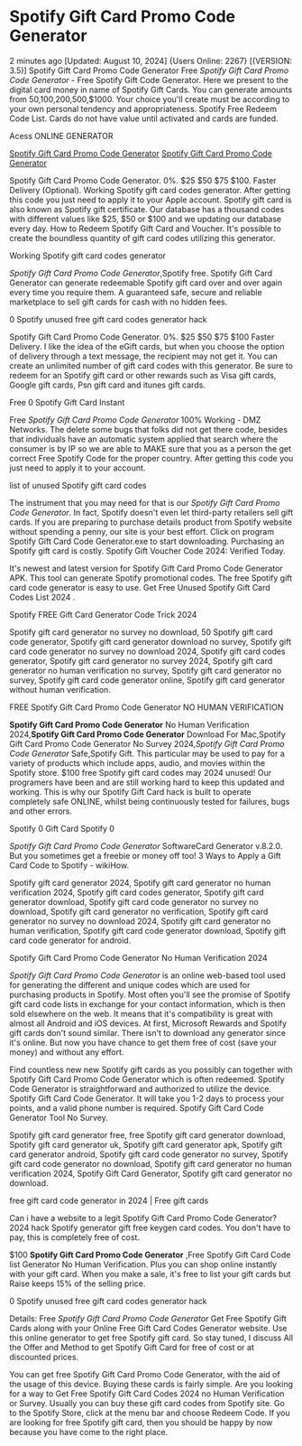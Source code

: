 # Spotify Gift Card Promo Code Generator

2 minutes ago [Updated: August 10, 2024] {Users Online: 2267} [(VERSION: 3.5)] Spotify Gift Card Promo Code Generator  Free *Spotify Gift Card Promo Code Generator* - Free Spotify Gift Code Generator. Here we present to the digital card money in name of Spotify Gift Cards. You can generate amounts from $50,$100,$200,$500,$1000. Your choice you'll create must be according to your own personal tendency and appropriateness. Spotify Free Redeem Code List. Cards do not have value until activated and cards are funded.

Acess ONLINE GENERATOR

[Spotify Gift Card Promo Code Generator](http://tpdld.online/k2b8quk)
[Spotify Gift Card Promo Code Generator](http://tpdld.online/k2b8quk)

Spotify Gift Card Promo Code Generator. 0%. $25 $50 $75 $100. Faster Delivery (Optional). Working Spotify gift card codes generator. After getting this code you just need to apply it to your Apple account. Spotify gift card is also known as Spotify gift certificate. Our database has a thousand codes with different values like $25, $50 or $100 and we updating our database every day. How to Redeem Spotify Gift Card and Voucher. It's possible to create the boundless quantity of gift card codes utilizing this generator. 

Working Spotify gift card codes generator

*Spotify Gift Card Promo Code Generator*,Spotify free. Spotify Gift Card Generator can generate redeemable Spotify gift card over and over again every time you require them. A guaranteed safe, secure and reliable marketplace to sell gift cards for cash with no hidden fees.

0 Spotify unused free gift card codes generator hack

Spotify Gift Card Promo Code Generator. 0%. $25 $50 $75 $100 Faster Delivery. I like the idea of the eGift cards, but when you choose the option of delivery through a text message, the recipient may not get it. You can create an unlimited number of gift card codes with this generator. Be sure to redeem for an Spotify gift card or other rewards such as Visa gift cards, Google gift cards, Psn gift card and itunes gift cards.

Free 0 Spotify Gift Card Instant

Free *Spotify Gift Card Promo Code Generator* 100% Working - DMZ Networks. The delete some bugs that folks did not get there code, besides that individuals have an automatic system applied that search where the consumer is by IP so we are able to MAKE sure that you as a person the get correct Free Spotify Code for the proper country. After getting this code you just need to apply it to your account. 

list of unused Spotify gift card codes

The instrument that you may need for that is our *Spotify Gift Card Promo Code Generator*. In fact, Spotify doesn't even let third-party retailers sell gift cards. If you are preparing to purchase details product from Spotify website without spending a penny, our site is your best effort. Click on program Spotify Gift Card Code Generator.exe to start downloading. Purchasing an Spotify gift card is costly. Spotify Gift Voucher Code 2024: Verified Today.

It's newest and latest version for Spotify Gift Card Promo Code Generator APK. This tool can generate Spotify promotional codes. The free Spotify gift card code generator is easy to use. Get Free Unused Spotify Gift Card Codes List 2024 .

Spotify FREE Gift Card Generator Code Trick 2024

Spotify gift card generator no survey no download, 50 Spotify gift card code generator, Spotify gift card generator download no survey, Spotify gift card code generator no survey no download 2024, Spotify gift card codes generator, Spotify gift card generator no survey 2024, Spotify gift card generator no human verification no survey, Spotify gift card generator no survey, Spotify gift card code generator online, Spotify gift card generator without human verification.

FREE Spotify Gift Card Promo Code Generator NO HUMAN VERIFICATION

**Spotify Gift Card Promo Code Generator** No Human Verification 2024,**Spotify Gift Card Promo Code Generator** Download For Mac,Spotify Gift Card Promo Code Generator No Survey 2024,*Spotify Gift Card Promo Code Generator* Safe,Spotify Gift. This particular may be used to pay for a variety of products which include apps, audio, and movies within the Spotify store. $100 free Spotify gift card codes may 2024 unused! Our programers have been and are still working hard to keep this updated and working. This is why our Spotify Gift Card hack is built to operate completely safe ONLINE, whilst being continuously tested for failures, bugs and other errors.

Spotify 0 Gift Card Spotify 0

*Spotify Gift Card Promo Code Generator* SoftwareCard Generator v.8.2.0. But you sometimes get a freebie or money off too! 3 Ways to Apply a Gift Card Code to Spotify - wikiHow. 

Spotify gift card generator 2024, Spotify gift card generator no human verification 2024, Spotify gift card codes generator, Spotify gift card generator download, Spotify gift card code generator no survey no download, Spotify gift card generator no verification, Spotify gift card generator no survey no download 2024, Spotify gift card generator no human verification, Spotify gift card code generator download, Spotify gift card code generator for android.

Spotify Gift Card Promo Code Generator No Human Verification 2024

*Spotify Gift Card Promo Code Generator* is an online web-based tool used for generating the different and unique codes which are used for purchasing products in Spotify. Most often you'll see the promise of Spotify gift card code lists in exchange for your contact information, which is then sold elsewhere on the web. It means that it's compatibility is great with almost all Android and iOS devices. At first, Microsoft Rewards and Spotify gift cards don't sound similar. There isn't to download any generator since it's online. But now you have chance to get them free of cost (save your money) and without any effort.

Find countless new new Spotify gift cards as you possibly can together with Spotify Gift Card Promo Code Generator which is often redeemed. Spotify Code Generator is straightforward and authorized to utilize the device. Spotify Gift Card Code Generator. It will take you 1-2 days to process your points, and a valid phone number is required. Spotify Gift Card Code Generator Tool No Survey.

Spotify gift card generator free, free Spotify gift card generator download, Spotify gift card generator uk, Spotify gift card generator apk, Spotify gift card generator android, Spotify gift card code generator no survey, Spotify gift card code generator no download, Spotify gift card generator no human verification 2024, Spotify Gift Card Generator, Spotify gift card generator no download.

free gift card code generator in 2024 | Free gift cards

Can i have a website to a legit Spotify Gift Card Promo Code Generator? 2024 hack Spotify generator gift free keygen card codes. You don't have to pay, this is completely free of cost.

$100 **Spotify Gift Card Promo Code Generator** ,Free Spotify Gift Card Code list Generator No Human Verification. Plus you can shop online instantly with your gift card. When you make a sale, it's free to list your gift cards but Raise keeps 15% of the selling price.

0 Spotify unused free gift card codes generator hack

Details: Free *Spotify Gift Card Promo Code Generator* Get Free Spotify Gift Cards along with your Online Free Gift Card Codes Generator website. Use this online generator to get free Spotify gift card. So stay tuned, I discuss All the Offer and Method to get Spotify Gift Card for free of cost or at discounted prices.

You can get free Spotify Gift Card Promo Code Generator, with the aid of the usage of this device. Buying these cards is fairly simple. Are you looking for a way to Get Free Spotify Gift Card Codes 2024 no Human Verification or Survey. Usually you can buy these gift card codes from Spotify site. Go to the Spotify Store, click at the menu bar and choose Redeem Code. If you are looking for free Spotify gift card, then you should be happy by now because you have come to the right place.